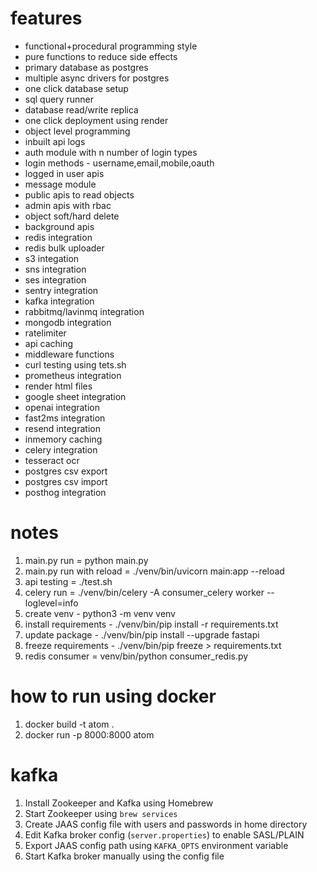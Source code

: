 # features
- functional+procedural programming style
- pure functions to reduce side effects
- primary database as postgres
- multiple async drivers for postgres
- one click database setup
- sql query runner
- database read/write replica
- one click deployment using render
- object level programming
- inbuilt api logs
- auth module with n number of login types
- login methods - username,email,mobile,oauth
- logged in user apis
- message module
- public apis to read objects
- admin apis with rbac
- object soft/hard delete
- background apis
- redis integration
- redis bulk uploader
- s3 integation
- sns integration
- ses integration
- sentry integration
- kafka integration
- rabbitmq/lavinmq integration
- mongodb integration
- ratelimiter
- api caching
- middleware functions
- curl testing using tets.sh
- prometheus integration
- render html files
- google sheet integration
- openai integration
- fast2ms integration
- resend integration
- inmemory caching
- celery integration
- tesseract ocr
- postgres csv export
- postgres csv import
- posthog integration

# notes
1. main.py run = python main.py
2. main.py run with reload =  ./venv/bin/uvicorn main:app --reload
4. api testing = ./test.sh
5. celery run = ./venv/bin/celery -A consumer_celery worker --loglevel=info
6. create venv - python3 -m venv venv
7. install requirements - ./venv/bin/pip install -r requirements.txt
8. update package - ./venv/bin/pip install --upgrade fastapi
9. freeze requirements - ./venv/bin/pip freeze > requirements.txt
10. redis consumer = venv/bin/python consumer_redis.py

# how to run using docker
1. docker build -t atom .
2. docker run -p 8000:8000 atom

# kafka
1. Install Zookeeper and Kafka using Homebrew
2. Start Zookeeper using `brew services`
3. Create JAAS config file with users and passwords in home directory
4. Edit Kafka broker config (`server.properties`) to enable SASL/PLAIN
5. Export JAAS config path using `KAFKA_OPTS` environment variable
6. Start Kafka broker manually using the config file



